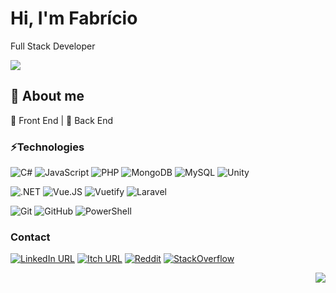 # Hi, I'm Fabrício
<!-- <img src="https://github.com/TheDudeThatCode/TheDudeThatCode/blob/master/Assets/Hi.gif" width="29px"> -->
Full Stack Developer
<p><img src="https://komarev.com/ghpvc/?username=pferreirafabricio&color=grey&style=flat-square"></p>

## :open_book: About me 

:black_heart: Front End | :black_heart: Back End

### ⚡Technologies
![C#](https://img.shields.io/badge/C%23-239120?style=for-the-badge&logo=c-sharp&logoColor=white)
![JavaScript](https://img.shields.io/badge/JavaScript-323330?style=for-the-badge&logo=javascript&logoColor=F7DF1E)
![PHP](https://img.shields.io/badge/PHP-777BB4?style=for-the-badge&logo=php&logoColor=white)
![MongoDB](https://img.shields.io/badge/MongoDB-4EA94B?style=for-the-badge&logo=mongodb&logoColor=white)
![MySQL](https://img.shields.io/badge/MySQL-00000F?style=for-the-badge&logo=mysql&logoColor=white)
![Unity](https://img.shields.io/badge/Unity-100000?style=for-the-badge&logo=unity&logoColor=white)

![.NET](https://img.shields.io/badge/.NET-5C2D91?style=for-the-badge&logo=.net&logoColor=white)
![Vue.JS](https://img.shields.io/badge/Vue.js-35495E?style=for-the-badge&logo=vue.js&logoColor=4FC08D)
![Vuetify](https://img.shields.io/badge/Vuetify-1867C0?style=for-the-badge&logo=vuetify&logoColor=white)
![Laravel](https://img.shields.io/badge/Laravel-FF2D20?style=for-the-badge&logo=laravel&logoColor=white)

![Git](https://img.shields.io/badge/GIT-E44C30?style=for-the-badge&logo=git&logoColor=white)
![GitHub](https://img.shields.io/badge/GitHub-100000?style=for-the-badge&logo=github&logoColor=white)
![PowerShell](https://img.shields.io/badge/powershell-5391FE?style=for-the-badge&logo=powershell&logoColor=white)

### Contact
[![LinkedIn URL](https://img.shields.io/badge/LinkedIn-0077B5?style=for-the-badge&logo=linkedin&logoColor=white)](https://www.linkedin.com/in/pferreirafabricio/)
[![Itch URL](https://img.shields.io/badge/Itch.io-FA5C5C?style=for-the-badge&logo=itchdotio&logoColor=white)](https://pferreirafabricio.itch.io/)
[![Reddit](https://img.shields.io/badge/Reddit-FF4500?style=for-the-badge&logo=reddit&logoColor=white)](https://www.reddit.com/user/pferreirafabricio)
[![StackOverflow](https://img.shields.io/badge/Stack_Overflow-FE7A16?style=for-the-badge&logo=stack-overflow&logoColor=white)](https://stackoverflow.com/users/12542704/fabr%c3%adcio-pinto)

<img align="right" src="https://github-readme-stats.vercel.app/api/top-langs/?username=pferreirafabricio&langs_count=4&hide=hlsl,shaderlab,jupyter%20notebook,css,html,tex&theme=dark" />

<!-- ![Metrics](https://metrics.lecoq.io/pferreirafabricio) -->



